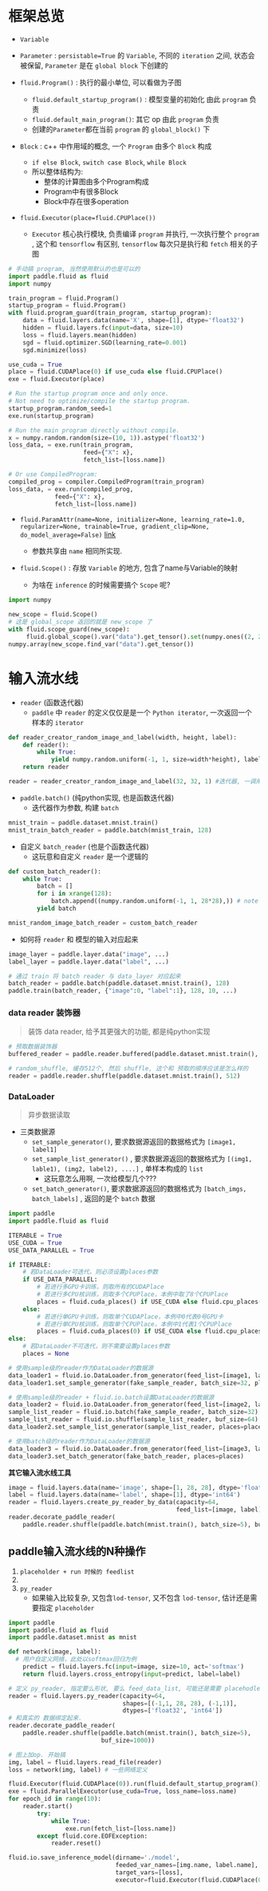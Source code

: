 # 框架总览

* `Variable`
* `Parameter` : `persistable=True` 的 `Variable`, 不同的 `iteration` 之间, 状态会被保留, `Parameter` 是在 `global block` 下创建的

* `fluid.Program()` : 执行的最小单位, 可以看做为子图
  * `fluid.default_startup_program()` : 模型变量的初始化 由此 `program` 负责
  * `fluid.default_main_program()`: 其它 op 由此 `program` 负责
  * 创建的`Parameter`都在当前 `program` 的 `global_block()` 下
* `Block` : c++ 中作用域的概念, 一个 `Program` 由多个 `Block` 构成
  * `if else Block`, `switch case Block`, `while Block`
  * 所以整体结构为: 
    * 整体的计算图由多个Program构成
    * Program中有很多Block
    * Block中存在很多operation
* `fluid.Executor(place=fluid.CPUPlace())`
  * `Executor` 核心执行模块, 负责编译 `program` 并执行, 一次执行整个 `program` , 这个和 `tensorflow` 有区别, `tensorflow` 每次只是执行和 `fetch` 相关的子图

```python
# 手动搞 program, 当然使用默认的也是可以的
import paddle.fluid as fluid
import numpy

train_program = fluid.Program()
startup_program = fluid.Program()
with fluid.program_guard(train_program, startup_program):
    data = fluid.layers.data(name='X', shape=[1], dtype='float32')
    hidden = fluid.layers.fc(input=data, size=10)
    loss = fluid.layers.mean(hidden)
    sgd = fluid.optimizer.SGD(learning_rate=0.001)
    sgd.minimize(loss)

use_cuda = True
place = fluid.CUDAPlace(0) if use_cuda else fluid.CPUPlace()
exe = fluid.Executor(place)

# Run the startup program once and only once.
# Not need to optimize/compile the startup program.
startup_program.random_seed=1
exe.run(startup_program)

# Run the main program directly without compile.
x = numpy.random.random(size=(10, 1)).astype('float32')
loss_data, = exe.run(train_program,
                     feed={"X": x},
                     fetch_list=[loss.name])

# Or use CompiledProgram:
compiled_prog = compiler.CompiledProgram(train_program)
loss_data, = exe.run(compiled_prog,
             feed={"X": x},
             fetch_list=[loss.name])
```



* `fluid.ParamAttr(name=None, initializer=None, learning_rate=1.0, regularizer=None, trainable=True, gradient_clip=None, do_model_average=False)` [link](https://www.paddlepaddle.org.cn/documentation/docs/zh/api_cn/fluid_cn/ParamAttr_cn.html#paramattr)
  * 参数共享由 `name` 相同所实现. 

* `fluid.Scope()` : 存放 `Variable` 的地方, 包含了name与Variable的映射
  * 为啥在 `inference` 的时候需要搞个 `Scope` 呢?

```python
import numpy

new_scope = fluid.Scope()
# 这是 global_scope 返回的就是 new_scope 了
with fluid.scope_guard(new_scope):
     fluid.global_scope().var("data").get_tensor().set(numpy.ones((2, 2)), fluid.CPUPlace())
numpy.array(new_scope.find_var("data").get_tensor())
```



# 输入流水线

* `reader` (函数迭代器)
  * `paddle` 中 `reader` 的定义仅仅是是一个 `Python iterator`, 一次返回一个 样本的 `iterator`

```python
def reader_creator_random_image_and_label(width, height, label):
    def reader():
        while True:
            yield numpy.random.uniform(-1, 1, size=width*height), label
    return reader

reader = reader_creator_random_image_and_label(32, 32, 1) #迭代器, 一调用就yield
```

* `paddle.batch()`    (纯python实现, 也是函数迭代器)
  * 迭代器作为参数, 构建 `batch`

```python
mnist_train = paddle.dataset.mnist.train()
mnist_train_batch_reader = paddle.batch(mnist_train, 128)
```

* 自定义 `batch_reader`  (也是个函数迭代器)
  * 这玩意和自定义 `reader` 是一个逻辑的

```python
def custom_batch_reader():
    while True:
        batch = []
        for i in xrange(128):
            batch.append((numpy.random.uniform(-1, 1, 28*28),)) # note that it's a tuple being appended.
        yield batch

mnist_random_image_batch_reader = custom_batch_reader
```



* 如何将 `reader` 和 模型的输入对应起来

```python
image_layer = paddle.layer.data("image", ...)
label_layer = paddle.layer.data("label", ...)

# 通过 train 将 batch reader 与 data_layer 对应起来
batch_reader = paddle.batch(paddle.dataset.mnist.train(), 128)
paddle.train(batch_reader, {"image":0, "label":1}, 128, 10, ...)
```



### data reader 装饰器

> 装饰 data reader, 给予其更强大的功能, 都是纯python实现

```python
# 预取数据装饰器
buffered_reader = paddle.reader.buffered(paddle.dataset.mnist.train(), 100)

# random_shuffle, 缓存512个, 然后 shuffle, 这个和 预取的顺序应该是怎么样的
reader = paddle.reader.shuffle(paddle.dataset.mnist.train(), 512)
```



### DataLoader

> 异步数据读取

* 三类数据源
  * `set_sample_generator()`, 要求数据源返回的数据格式为 `[image1, label1]`
  * `set_sample_list_generator()` , 要求数据源返回的数据格式为 `[(img1, lable1), (img2, label2), ....]` , 单样本构成的 `list`
    * 这玩意怎么用啊, 一次给模型几个???
  * `set_batch_generator()`, 要求数据源返回的数据格式为 `[batch_imgs, batch_labels]` , 返回的是个 `batch` 数据

```python
import paddle
import paddle.fluid as fluid

ITERABLE = True
USE_CUDA = True
USE_DATA_PARALLEL = True

if ITERABLE:
    # 若DataLoader可迭代，则必须设置places参数
    if USE_DATA_PARALLEL:
        # 若进行多GPU卡训练，则取所有的CUDAPlace
        # 若进行多CPU核训练，则取多个CPUPlace，本例中取了8个CPUPlace
        places = fluid.cuda_places() if USE_CUDA else fluid.cpu_places(8)
    else:
        # 若进行单GPU卡训练，则取单个CUDAPlace，本例中0代表0号GPU卡
        # 若进行单CPU核训练，则取单个CPUPlace，本例中1代表1个CPUPlace
        places = fluid.cuda_places(0) if USE_CUDA else fluid.cpu_places(1)
else:
    # 若DataLoader不可迭代，则不需要设置places参数
    places = None

# 使用sample级的reader作为DataLoader的数据源
data_loader1 = fluid.io.DataLoader.from_generator(feed_list=[image1, label1], capacity=10, iterable=ITERABLE)
data_loader1.set_sample_generator(fake_sample_reader, batch_size=32, places=places)

# 使用sample级的reader + fluid.io.batch设置DataLoader的数据源
data_loader2 = fluid.io.DataLoader.from_generator(feed_list=[image2, label2], capacity=10, iterable=ITERABLE)
sample_list_reader = fluid.io.batch(fake_sample_reader, batch_size=32)
sample_list_reader = fluid.io.shuffle(sample_list_reader, buf_size=64) # 还可以进行适当的shuffle
data_loader2.set_sample_list_generator(sample_list_reader, places=places)

# 使用batch级的reader作为DataLoader的数据源
data_loader3 = fluid.io.DataLoader.from_generator(feed_list=[image3, label3], capacity=10, iterable=ITERABLE)
data_loader3.set_batch_generator(fake_batch_reader, places=places)
```



**其它输入流水线工具**

```python
image = fluid.layers.data(name='image', shape=[1, 28, 28], dtype='float32')
label = fluid.layers.data(name='label', shape=[1], dtype='int64')
reader = fluid.layers.create_py_reader_by_data(capacity=64,
                                               feed_list=[image, label])
reader.decorate_paddle_reader(
    paddle.reader.shuffle(paddle.batch(mnist.train(), batch_size=5), buf_size=500))
```



## paddle输入流水线的N种操作

1. `placeholder + run 时候的 feedlist`
2. 
3. `py_reader`
   * 如果输入比较复杂, 又包含`lod-tensor`, 又不包含 `lod-tensor`, 估计还是需要指定 `placeholder`

```python
import paddle
import paddle.fluid as fluid
import paddle.dataset.mnist as mnist

def network(image, label):
  # 用户自定义网络，此处以softmax回归为例
    predict = fluid.layers.fc(input=image, size=10, act='softmax')
    return fluid.layers.cross_entropy(input=predict, label=label)

# 定义 py_reader, 指定要么形状, 要么 feed_data_list, 可能还是需要 placehodler的.
reader = fluid.layers.py_reader(capacity=64,
                                shapes=[(-1,1, 28, 28), (-1,1)],
                                dtypes=['float32', 'int64'])
# 和真实的 数据绑定起来.
reader.decorate_paddle_reader(
    paddle.reader.shuffle(paddle.batch(mnist.train(), batch_size=5),
                          buf_size=1000))

# 图上加op. 开始搞
img, label = fluid.layers.read_file(reader)
loss = network(img, label) # 一些网络定义

fluid.Executor(fluid.CUDAPlace(0)).run(fluid.default_startup_program())
exe = fluid.ParallelExecutor(use_cuda=True, loss_name=loss.name)
for epoch_id in range(10):
    reader.start()
        try:
            while True:
                exe.run(fetch_list=[loss.name])
        except fluid.core.EOFException:
            reader.reset()

fluid.io.save_inference_model(dirname='./model',
                              feeded_var_names=[img.name, label.name],
                              target_vars=[loss],
                              executor=fluid.Executor(fluid.CUDAPlace(0)))
```


